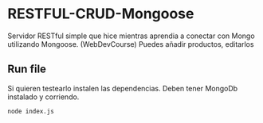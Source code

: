 # RESTFUL-CRUD-Mongoose
Servidor RESTful simple que hice mientras aprendia a conectar con Mongo utilizando Mongoose. (WebDevCourse)
Puedes añadir productos, editarlos

## Run file
Si quieren testearlo instalen las dependencias. Deben tener MongoDb instalado y corriendo. 

```
node index.js
```





